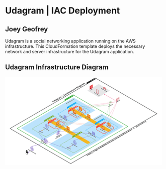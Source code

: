 # Udagram | IAC Deployment
## Joey Geofrey

Udagram is a social networking application running on the AWS infrastructure. This CloudFormation template deploys the necessary network and server infrastructure for the Udagram application.

## Udagram Infrastructure Diagram

<img src="/udagram-infra-diagram.png">
